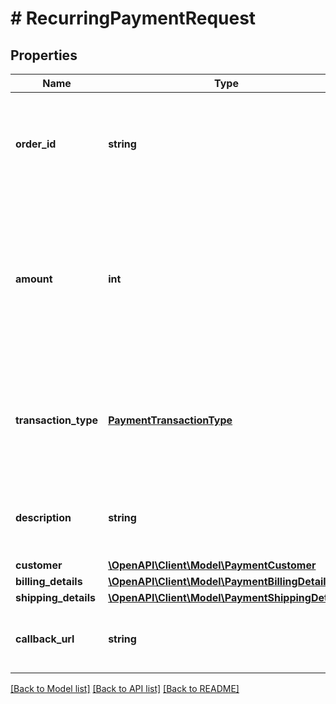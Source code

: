 # # RecurringPaymentRequest

## Properties

Name | Type | Description | Notes
------------ | ------------- | ------------- | -------------
**order_id** | **string** | An order ID from your system. A unique identifier that can be used to reconcile the payment with your internal system. | 
**amount** | **int** | The amount to collected by this subsequent payment. A positive integer representing how much to charge in the smallest currency unit (e.g., 100 cents to charge 1.00 USD). | [optional] 
**transaction_type** | [**PaymentTransactionType**](PaymentTransactionType.md) | Same as the &#x60;transactionType&#x60; parameter from [create payment](https://docs.monei.com/api/#operation/payments_create). If not sent, it will default in the same transaction type used in the initial payment. | [optional] 
**description** | **string** | An arbitrary string attached to the payment. Often useful for displaying to users. | [optional] 
**customer** | [**\OpenAPI\Client\Model\PaymentCustomer**](PaymentCustomer.md) |  | [optional] 
**billing_details** | [**\OpenAPI\Client\Model\PaymentBillingDetails**](PaymentBillingDetails.md) |  | [optional] 
**shipping_details** | [**\OpenAPI\Client\Model\PaymentShippingDetails**](PaymentShippingDetails.md) |  | [optional] 
**callback_url** | **string** | The URL to which a payment result should be sent asynchronously. | [optional] 

[[Back to Model list]](../../README.md#documentation-for-models) [[Back to API list]](../../README.md#documentation-for-api-endpoints) [[Back to README]](../../README.md)


